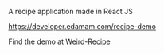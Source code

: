 A recipe application made in React JS

https://developer.edamam.com/recipe-demo

Find the demo at <a href="https://weird-recipe.netlify.app">Weird-Recipe</a>